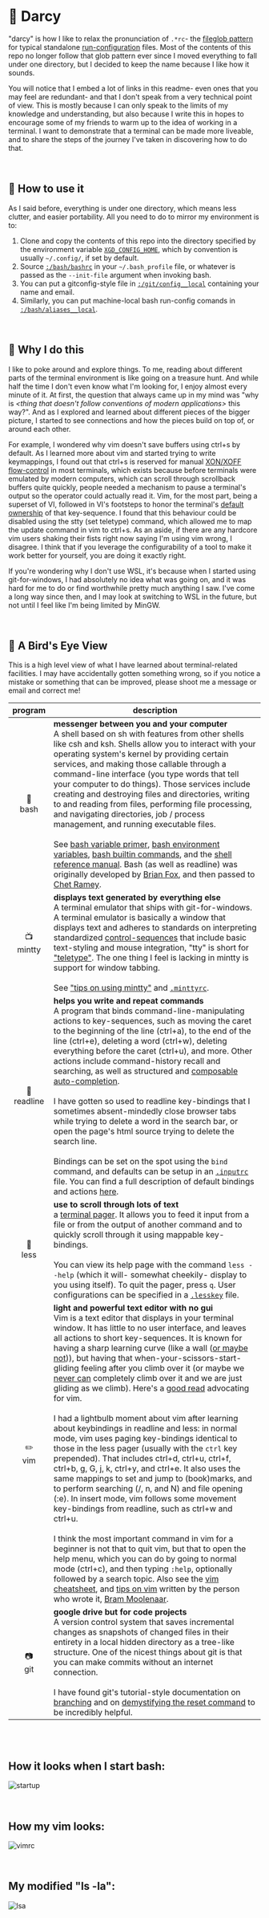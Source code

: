 
# :womans_hat: Darcy

"darcy" is how I like to relax the pronunciation of `.*rc`- the [fileglob pattern](tldp.org/LDP/GNU-Linux-Tools-Summary/html/x11655.htm) for typical standalone [run-configuration](wikipedia.org/wiki/Configuration_file) files. Most of the contents of this repo no longer follow that glob pattern ever since I moved everything to fall under one directory, but I decided to keep the name because I like how it sounds.

You will notice that I embed a lot of links in this readme- even ones that you may feel are redundant- and that I don't speak from a very technical point of view. This is mostly because I can only speak to the limits of my knowledge and understanding, but also because I write this in hopes to encourage some of my friends to warm up to the idea of working in a terminal. I want to demonstrate that a terminal can be made more liveable, and to share the steps of the journey I've taken in discovering how to do that.

<br>

## :briefcase: How to use it
As I said before, everything is under one directory, which means less clutter, and easier portability. All you need to do to mirror my environment is to:
1. Clone and copy the contents of this repo into the directory specified by the environment variable [`XGD_CONFIG_HOME`](standards.freedesktop.org/basedir-spec/basedir-spec-latest.html), which by convention is usually `~/.config/`, if set by default.
1. Source [`:/bash/bashrc`](git/bashrc) in your `~/.bash_profile` file, or whatever is passed as the `--init-file` argument when invoking bash.
1. You can put a gitconfig-style file in [`:/git/config__local`](git) containing your name and email.
1. Similarly, you can put machine-local bash run-config comands in [`:/bash/aliases__local`](bash).

<br>

## :turtle: Why I do this
I like to poke around and explore things. To me, reading about different parts of the terminal environment is like going on a treasure hunt. And while half the time I don't even know what I'm looking for, I enjoy almost every minute of it. At first, the question that always came up in my mind was "why is *<thing that doesn't follow conventions of modern applications>* this way?". And as I explored and learned about different pieces of the bigger picture, I started to see connections and how the pieces build on top of, or around each other.

For example, I wondered why vim doesn't save buffers using ctrl+s by default. As I learned more about vim and started trying to write keymappings, I found out that ctrl+s is reserved for manual [XON/XOFF flow-control](wikipedia.org/wiki/Software_flow_control) in most terminals, which exists because before terminals were emulated by modern computers, which can scroll through scrollback buffers quite quickly, people needed a mechanism to pause a terminal's output so the operator could actually read it. Vim, for the most part, being a superset of VI, followed in VI's footsteps to honor the terminal's [default ownership](retrocomputing.stackexchange.com/questions/7263/history-of-ctrl-s-and-ctrl-q-for-flow-control) of that key-sequence. I found that this behaviour could be disabled using the stty (set teletype) command, which allowed me to map the update command in vim to ctrl+s. As an aside, if there are any hardcore vim users shaking their fists right now saying I'm using vim wrong, I disagree. I think that if you leverage the configurability of a tool to make it work better for yourself, you are doing it exactly right.

If you're wondering why I don't use WSL, it's because when I started using git-for-windows, I had absolutely no idea what was going on, and it was hard for me to do or find worthwhile pretty much anything I saw. I've come a long way since then, and I may look at switching to WSL in the future, but not until I feel like I'm being limited by MinGW.

<br>

## :balloon: A Bird's Eye View

This is a high level view of what I have learned about terminal-related facilities. I may have accidentally gotten something wrong, so if you notice a mistake or something that can be improved, please shoot me a message or email and correct me!

program                 | description
:----------------------:| -------------------------
:shell:<br>bash         | <b>messenger between you and your computer</b><br>A shell based on sh with features from other shells like csh and ksh. Shells allow you to interact with your operating system's kernel by providing certain services, and making those callable through a command-line interface (you type words that tell your computer to do things). Those services include creating and destroying files and directories, writing to and reading from files, performing file processing, and navigating directories, job / process management, and running executable files.<br><br>See [bash variable primer](compciv.org/topics/bash/variables-and-substitution/), [bash environment variables](gnu.org/software/bash/manual/html_node/Bash-Variables.html), [bash builtin commands](tldp.org/LDP/abs/html/internal.html), and the [shell reference manual](tldp.org/LDP/abs/html/refcards.html). Bash (as well as readline) was originally developed by [Brian Fox](wikipedia.org/wiki/Brian_Fox_(computer_programmer)), and then passed to [Chet Ramey](tiswww.case.edu/php/chet/).
:tv:<br>mintty          | <b>displays text generated by everything else</b><br>A terminal emulator that ships with git-for-windows. A terminal emulator is basically a window that displays text and adheres to standards on interpreting standardized [control-sequences](xfree86.org/current/ctlseqs.html) that include basic text-styling and mouse integration, "tty" is short for ["teletype"](wikipedia.org/wiki/Teleprinter). The one thing I feel is lacking in mintty is support for window tabbing.<br><br>See ["tips on using mintty"](github.com/mintty/mintty/wiki/Tips) and [`.minttyrc`](mintty.github.io/mintty.1.html).
:train:<br>readline     | <b>helps you write and repeat commands</b><br>A program that binds command-line-manipulating actions to key-sequences, such as moving the caret to the beginning of the line (ctrl+a), to the end of the line (ctrl+e), deleting a word (ctrl+w), deleting everything before the caret (ctrl+u), and more. Other actions include command-history recall and searching, as well as structured and [composable auto-completion](gnu.org/software/bash/manual/html_node/Programmable-Completion.html).<br><br>I have gotten so used to readline key-bindings that I sometimes absent-mindedly close browser tabs while trying to delete a word in the search bar, or open the page's html source trying to delete the search line.<br><br>Bindings can be set on the spot using the `bind` command, and defaults can be setup in an [`.inputrc`](gnu.org/software/bash/manual/html_node/Readline-Init-File.html) file. You can find a full description of default bindings and actions [here](gnu.org/software/bash/manual/html_node/Bindable-Readline-Commands.html).
:scroll:<br>less        | <b>use to scroll through lots of text</b><br>a [terminal pager](wikipedia.org/wiki/Terminal_pager). It allows you to feed it input from a file or from the output of another command and to quickly scroll through it using mappable key-bindings.<br><br>You can view its help page with the command `less --help` (which it will- somewhat cheekily- display to you using itself). To quit the pager, press `q`. User configurations can be specified in a [`.lesskey`](linux.die.net/man/1/lesskey) file.
:pencil2:<br>vim        | <b>light and powerful text editor with no gui</b><br>Vim is a text editor that displays in your terminal window. It has little to no user interface, and leaves all actions to short key-sequences. It is known for having a sharp learning curve (like a wall ([or maybe not](thoughtbot.com/blog/the-vim-learning-curve-is-a-myth))), but having that when-your-scissors-start-gliding feeling after you climb over it (or maybe we [never can](stackoverflow.com/a/1220118/11107541) completely climb over it and we are just gliding as we climb). Here's a [good read](csswizardry.com/2014/06/vim-for-people-who-think-things-like-vim-are-weird-and-hard/) advocating for vim.<br><br>I had a lightbulb moment about vim after learning about keybindings in readline and less: in normal mode, vim uses paging key-bindings identical to those in the less pager (usually with the `ctrl` key prepended). That includes ctrl+d, ctrl+u, ctrl+f, ctrl+b, g, G, j, k, ctrl+y, and ctrl+e. It also uses the same mappings to set and jump to (book)marks, and to perform searching (/, n, and N) and file opening (:e). In insert mode, vim follows some movement key-bindings from readline, such as ctrl+w and ctrl+u.<br><br>I think the most important command in vim for a beginner is not that to quit vim, but that to open the help menu, which you can do by going to normal mode (ctrl+c), and then typing `:help`, optionally followed by a search topic. Also see the [vim cheatsheet](www.fprintf.net/vimCheatSheet.html), and [tips on vim](moolenaar.net/habits.html) written by the person who wrote it, [Bram Moolenaar](wikipedia.org/wiki/Bram_Moolenaar).
:camera:<br>git         | <b>google drive but for code projects</b><br>A version control system that saves incremental changes as snapshots of changed files in their entirety in a local hidden directory as a tree-like structure. One of the nicest things about git is that you can make commits without an internet connection.<br><br>I have found git's tutorial-style documentation on [branching](git-scm.com/book/en/v2/Git-Branching-Branches-in-a-Nutshell) and on [demystifying the reset command](git-scm.com/book/en/v2/Git-Tools-Reset-Demystified) to be incredibly helpful.

<br>
<br>

## How it looks when I start bash:
![startup](images/startup.PNG)

<br>

## How my vim looks:
![vimrc](images/vimrc.PNG)

<br>

## My modified "ls -la":
![lsa](images/lsa.PNG)
